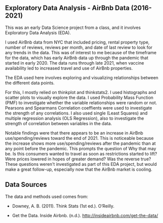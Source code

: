 ## **Exploratory Data Analysis - AirBnb Data (2016-2021)**

This was an early Data Science project from a class, and it involves Exploratory Data Analysis (EDA).

I used AirBnb data from NYC that included pricing, rental property type, number of reviews, reviews per month, and date of last review to look for any trends in the data. This was of interest to me because of the timeframe for the data, which has early AirBnb data up through the pandemic that started in early 2020. The data runs through late 2021, when vaccine availability led to increased travel and use of AirBnb properties.

The EDA used here involves exploring and visualizing relationships between the different data points.

For this, I mostly relied on thinkplot and thinkstats2. I used histographs and scatter plots to visually explore the data. I used Probability Mass Function (PMF) to investigate whether the variable relationships were random or not. Pearsons and Spearmans Correlation coeffients were used to investigate the strength of any correlations. I also used single (Least Squares) and multiple regression analysis (OLS Regression), also to investigate the strength of correlation between variables in the data.

Notable findings were that there appears to be an increase in AirBnb use/spending/reviews toward the end of 2021. This is noticeable because the increase shows more use/spending/reviews after the pandemic than at any point before the pandemic. This prompts the question of Why that may be. Is this consumers wanted to travel as soon as restrictions started to lift? Were prices lowered in hopes of greater demand? Was the reverse true? These questions weren't investigated as part of this EDA project, but would make a great follow-up, especially now that the AirBnb market is cooling.

## **Data Sources**

The data and methods used comes from:

* Downey, A. B. (2011). Think Stats (1st ed.). O’Reilly.

* Get the Data. Inside Airbnb. (n.d.). http://insideairbnb.com/get-the-data/
